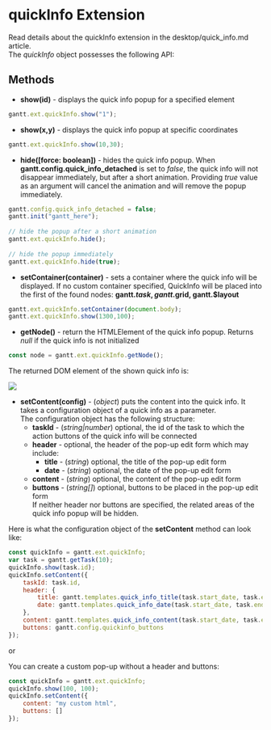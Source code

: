 quickInfo Extension
=======================

Read details about the quickInfo extension in the desktop/quick_info.md article.<br>
The *quickInfo* object possesses the following API:

Methods
----------------

- **show(id)** - displays the quick info popup for a specified element
 
~~~js
gantt.ext.quickInfo.show("1");
~~~

- **show(x,y)**  - displays the quick info popup at specific coordinates

~~~js
gantt.ext.quickInfo.show(10,30);
~~~

- **hide([force: boolean])** - hides the quick info popup. When **gantt.config.quick_info_detached** is set to *false*, the quick info will not disappear immediately, but after a short animation. Providing *true* value as an argument will cancel the animation and will remove the popup immediately.

~~~js
gantt.config.quick_info_detached = false;
gantt.init("gantt_here");
 
// hide the popup after a short animation
gantt.ext.quickInfo.hide();
 
// hide the popup immediately
gantt.ext.quickInfo.hide(true);
~~~

- **setContainer(container)** - sets a container where the quick info will be displayed. If no custom container specified, QuickInfo will be placed into the first of the found nodes: **gantt.$task, gantt.$grid, gantt.$layout**

~~~js
gantt.ext.quickInfo.setContainer(document.body);
gantt.ext.quickInfo.show(1300,100);

~~~

- **getNode()** - return the HTMLElement of the quick info popup. Returns *null* if the quick info is not initialized

~~~js
const node = gantt.ext.quickInfo.getNode();
~~~

The returned DOM element of the shown quick info is:

<img src="desktop/quick_node.png">

- **setContent(config)** - (*object*) puts the content into the quick info. It takes a configuration object of a quick info as a parameter. <br>
The configuration object has the following structure:
    - **taskId** - (*string|number*) optional, the id of the task to which the action buttons of the quick info will be connected
    - **header** - optional, the header of the pop-up edit form which may include:
        - **title** - (*string*) optional, the title of the pop-up edit form
        - **date** - (*string*) optional, the date of the pop-up edit form
    - **content** - (*string*) optional, the content of the pop-up edit form
    - **buttons** - (*string[]*) optional, buttons to be placed in the pop-up edit form<br>
If neither header nor buttons are specified, the related areas of the quick info popup will be hidden.

Here is what the configuration object of the **setContent** method can look like:

~~~js
const quickInfo = gantt.ext.quickInfo;
var task = gantt.getTask(10);
quickInfo.show(task.id);
quickInfo.setContent({
    taskId: task.id,
	header: {
		title: gantt.templates.quick_info_title(task.start_date, task.end_date, task),
		date: gantt.templates.quick_info_date(task.start_date, task.end_date, task)
	},
	content: gantt.templates.quick_info_content(task.start_date, task.end_date, task),
	buttons: gantt.config.quickinfo_buttons
});
~~~

or

You can create a custom pop-up without a header and buttons:

~~~js
const quickInfo = gantt.ext.quickInfo;
quickInfo.show(100, 100);
quickInfo.setContent({
    content: "my custom html",
    buttons: []
});
~~~